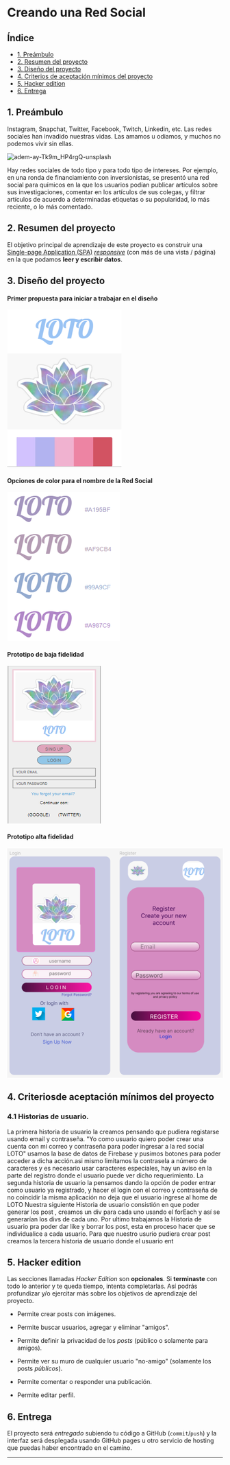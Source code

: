 # Creando una Red Social

## Índice

* [1. Preámbulo](#1-preámbulo)
* [2. Resumen del proyecto](#2-resumen-del-proyecto)
* [3. Diseño del proyecto](#3-diseño-del-proyecto)
* [4. Criterios de aceptación mínimos del proyecto](#4-criterios-de-aceptación-mínimos-del-proyecto)
* [5. Hacker edition](#5-hacker-edition)
* [6. Entrega](#6-entrega)

## 1. Preámbulo

Instagram, Snapchat, Twitter, Facebook, Twitch, Linkedin, etc. Las redes
sociales han invadido nuestras vidas. Las amamos u odiamos, y muchos no podemos
vivir sin ellas.

![adem-ay-Tk9m_HP4rgQ-unsplash](https://user-images.githubusercontent.com/110297/135544666-4efa54f1-4ff6-4c4c-b398-6df04ef56117.jpg)

Hay redes sociales de todo tipo y para todo tipo de intereses. Por ejemplo,
en una ronda de financiamiento con inversionistas, se presentó una red social
para químicos en la que los usuarios podían publicar artículos sobre sus
investigaciones, comentar en los artículos de sus colegas, y filtrar artículos
de acuerdo a determinadas etiquetas o su popularidad, lo más reciente, o lo
más comentado.

## 2. Resumen del proyecto

El objetivo principal de aprendizaje de este proyecto es construir una
[Single-page Application (SPA)](https://es.wikipedia.org/wiki/Single-page_application)
[_responsive_](https://curriculum.laboratoria.la/es/topics/css/02-responsive) (con más de una vista / página)
en la que podamos **leer y escribir datos**.

## 3. Diseño del proyecto

#### Primer propuesta para iniciar a trabajar en el diseño

![Primer_propuesta](/src/Images/Primer_propuesta.png)

#### Opciones de color para el nombre de la Red Social

![Opciones_nombre](/src/Images/Opciones_nombre.png)

#### Prototipo de baja fidelidad

![Prototipo_baja](/src/Images/Prototipo_baja.png)

#### Prototipo alta fidelidad

![Prototipo_alta](/src/Images/Prototipo_alta.png)

## 4. Criteriosde aceptación mínimos del proyecto

### 4.1 Historias de usuario.
La primera historia de usuario la creamos pensando que pudiera registarse usando email y contraseña. "Yo como usuario quiero poder crear una cuenta con mi correo y contraseña para poder ingresar a la red social LOTO" usamos la base de datos de Firebase y pusimos botones para poder acceder a dicha acción.asi mismo limitamos la contrasela a número de caracteres y es necesario usar caracteres especiales, hay un aviso en la parte del registro donde el usuario puede ver dicho requerimiento.
La segunda historia de usuario la pensamos dando la opción de poder entrar como usuario ya registrado, y hacer el login con el correo y contraseña de no coincidir la misma aplicación no deja que el usuario ingrese al home de LOTO
Nuestra siguiente Historia de usuario consistión en que poder generar los post , creamos un div para cada uno usando el forEach y así se generarían los divs de cada uno.
Por ultimo trabajamos la Historia de usuario pra poder dar like y borrar los post, esta en proceso hacer que se individualice a cada usuario.
Para que nuestro usurio pudiera crear post creamos la tercera historia de usuario donde el usuario
 ent
## 5. Hacker edition

Las secciones llamadas _Hacker Edition_ son **opcionales**. Si **terminaste**
con todo lo anterior y te queda tiempo, intenta completarlas. Así podrás
profundizar y/o ejercitar más sobre los objetivos de aprendizaje del proyecto.

* Permite crear posts con imágenes.
* Permite buscar usuarios, agregar y eliminar "amigos".
* Permite definir la privacidad de los _posts_ (público o solamente para amigos).

* Permite ver su muro de cualquier usuario "no-amigo" (solamente los
  posts _públicos_).
* Permite comentar o responder una publicación.
* Permite editar perfil.

## 6. Entrega

El proyecto será _entregado_ subiendo tu código a GitHub (`commit`/`push`) y la
interfaz será desplegada usando GitHub pages u otro servicio de hosting que
puedas haber encontrado en el camino.

***
